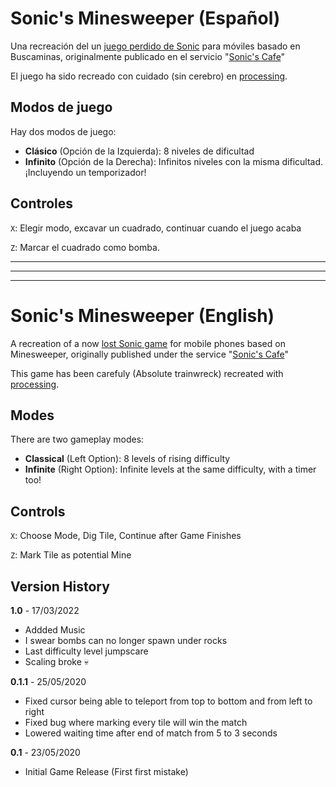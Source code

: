 # Sonic's Minesweeper (Español)

Una recreación del un [juego perdido de Sonic](https://info.sonicretro.org/Sonic_no_Jirai_Sagashi_Game) para móviles basado en Buscaminas, originalmente publicado en el servicio "[Sonic's Cafe](https://segaretro.org/Sonic_Cafe)"

El juego ha sido recreado con cuidado (sin cerebro) en [processing](https://processing.org/).

## Modos de juego

Hay dos modos de juego:

- **Clásico** (Opción de la Izquierda): 8 niveles de dificultad
- **Infinito** (Opción de la Derecha): Infinitos niveles con la misma dificultad. ¡Incluyendo un temporizador!

## Controles

``X``: Elegir modo, excavar un cuadrado, continuar cuando el juego acaba

``Z``: Marcar el cuadrado como bomba.

---
---
---

# Sonic's Minesweeper (English)

A recreation of a now [lost Sonic game](https://info.sonicretro.org/Sonic_no_Jirai_Sagashi_Game) for mobile phones based on Minesweeper, originally published under the service "[Sonic's Cafe](https://segaretro.org/Sonic_Cafe)"

This game has been carefuly (Absolute trainwreck) recreated with [processing](https://processing.org/).

## Modes

There are two gameplay modes:

- **Classical** (Left Option): 8 levels of rising difficulty
- **Infinite** (Right Option): Infinite levels at the same difficulty, with a timer too! 

## Controls

``X``: Choose Mode, Dig Tile, Continue after Game Finishes

``Z``: Mark Tile as potential Mine

## Version History

**1.0** - 17/03/2022
+ Addded Music
+ I swear bombs can no longer spawn under rocks
+ Last difficulty level jumpscare
+ Scaling broke :skull:

**0.1.1** - 25/05/2020
+ Fixed cursor being able to teleport from top to bottom and from left to right
+ Fixed bug where marking every tile will win the match
+ Lowered waiting time after end of match from 5 to 3 seconds

**0.1** - 23/05/2020
+ Initial Game Release (First first mistake)
